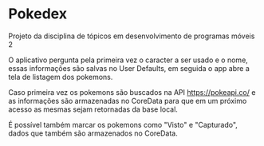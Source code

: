 # Pokedex
Projeto da disciplina de tópicos em desenvolvimento de programas móveis 2


O aplicativo pergunta pela primeira vez o caracter a ser usado e o nome, essas informações são salvas no User Defaults, em seguida o app abre a tela de listagem dos pokemons.

Caso primeira vez os pokemons são buscados na API https://pokeapi.co/ e as informações são armazenadas no CoreData para que em um próximo acesso as mesmas sejam retornadas da base local.

É possível também marcar os pokemons como "Visto" e "Capturado", dados que também são armazenados no CoreData.
